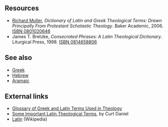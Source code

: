 
## Resources

-   [Richard Muller](Richard_Muller "Richard Muller"),
    *Dictionary of Latin and Greek Theological Terms: Drawn Principally From Protestant Scholastic Theology*.
    Baker Academic, 2006.
    [ISBN 0801020646](http://www.theopedia.com/Special:BookSources/0801020646)
-   James T. Bretzke,
    *Consecrated Phrases: A Latin Theological Dictionary*. Liturgical
    Press, 1998.
    [ISBN 0814658806](http://www.theopedia.com/Special:BookSources/0814658806)

## See also

-   [Greek](Greek "Greek")
-   [Hebrew](Hebrew "Hebrew")
-   [Aramaic](Aramaic "Aramaic")

## External links

-   [Glossary of Greek and Latin Terms Used in Theology](http://www.mountainretreatorg.net/faq/glossary.html)
-   [Some Important Latin Theological Terms](http://members.aol.com/rbiblech/MiscDoctrine/LatinTerms.htm),
    by Curt Daniel
-   [Latin](http://en.wikipedia.org/wiki/Latin "w:Latin")
    (Wikipedia)



